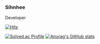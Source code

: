 ### Sihnhee
Developer

[![Hits](https://hits.seeyoufarm.com/api/count/incr/badge.svg?url=https%3A%2F%2Fgithub.com%2Fsihnhee09&count_bg=%2379C83D&title_bg=%23555555&icon=&icon_color=%23E7E7E7&title=hits&edge_flat=false)](https://hits.seeyoufarm.com)


[![Solved.ac Profile](http://mazassumnida.wtf/api/v2/generate_badge?boj=sihnhee09)](https://solved.ac/sihnhee09/)
[![Anurag's GitHub stats](https://github-readme-stats.vercel.app/api?username=sihnhee09)](https://github.com/anuraghazra/github-readme-stats)

<!--
**sihnhee09/sihnhee09** is a ✨ _special_ ✨ repository because its `README.md` (this file) appears on your GitHub profile.

Here are some ideas to get you started:

- 🔭 I’m currently working on ...
- 🌱 I’m currently learning ...
- 👯 I’m looking to collaborate on ...
- 🤔 I’m looking for help with ...
- 💬 Ask me about ...
- 📫 How to reach me: ...
- 😄 Pronouns: ...
- ⚡ Fun fact: ...
-->
